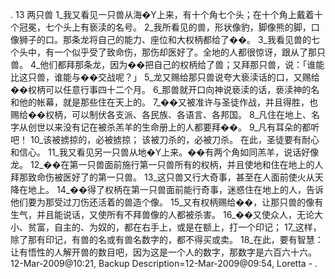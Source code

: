 . 13 
两只兽 
1_我又看见一只兽从海�Y上来，有十个角七个头；在十个角上戴着十个冠冕，七个头上有亵渎的名号。 2_我所看见的兽，形状像豹，脚像熊的脚，口像狮子的口。那条龙将自己的能力、座位和大权柄都给了��。 3_我看见兽的七个头中，有一个似乎受了致命伤，那伤却医好了。全地的人都很惊讶，跟从了那只兽。 4_他们都拜那条龙，因为��把自己的权柄给了兽；又拜那只兽，说：「谁能比这只兽，谁能与��交战呢？」 
5_龙又赐给那只兽说夸大亵渎话的口，又赐给��权柄可以任意行事四十二个月。 6_那兽就开口向神说亵渎的话，亵渎神的名和他的帐幕，就是那些住在天上的。 7_��又被准许与圣徒作战，并且得胜，也赐给��权柄，可以制伏各支派、各民族、各语言、各邦国。 8_凡住在地上、名字从创世以来没有记在被杀羔羊的生命册上的人都要拜��。 
9_凡有耳朵的都听吧！ 
10_该被掳掠的，必被掳掠； 
该被刀杀的，必被刀杀。 
在此，圣徒要有耐心和信心。 
11_我又看见另一只兽从地�Y上来。��有两个角如同羔羊，说话好像龙。 12_��在第一只兽面前施行第一只兽所有的权柄，并且使地和住在地上的人拜那致命伤被医好了的第一只兽。 13_这只兽又行大奇事，甚至在人面前使火从天降在地上。 14_��得了权柄在第一只兽面前能行奇事，迷惑住在地上的人，告诉他们要为那受过刀伤还活着的兽造个像。 15_又有权柄赐给��，让那只兽的像有生气，并且能说话，又使所有不拜兽像的人都被杀害。 
16_��又使众人，无论大小、贫富，自主的、为奴的，都在右手上，或是在额上，打一个印记； 17_这样，除了那有印记，有兽的名或有兽名数字的，都不得买或卖。 18_在此，要有智慧：让有悟性的人解开兽的数目吧，因为这是一个人的数字，那数字是六百六十六。 
12-Mar-2009@10:21, Backup Description=12-Mar-2009@09:54, Loretta - 
.